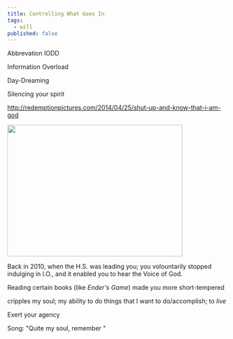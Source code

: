```yaml
---
title: Controlling What Goes In
tags:
  - will
published: false
---
```



Abbrevation IODD


Information Overload


Day-Dreaming


Silencing your spirit

http://redemptionpictures.com/2014/04/25/shut-up-and-know-that-i-am-god

<img src="http://christdesert.org/images/Links/1100-solarheaters.jpg" width="400" height="300">


Back in 2010, when the H.S. was leading you; you volountarily stopped indulging in I.O., and it enabled you to hear the Voice of God.



Reading certain books (like *Ender's Game*) made you more short-tempered


cripples my soul; my ability to do things that I want to do/accomplish; to _live_


Exert your agency


Song: "Quite my soul, remember "
